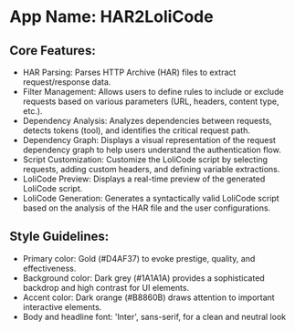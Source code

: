 # **App Name**: HAR2LoliCode

## Core Features:

- HAR Parsing: Parses HTTP Archive (HAR) files to extract request/response data.
- Filter Management: Allows users to define rules to include or exclude requests based on various parameters (URL, headers, content type, etc.).
- Dependency Analysis: Analyzes dependencies between requests, detects tokens (tool), and identifies the critical request path.
- Dependency Graph: Displays a visual representation of the request dependency graph to help users understand the authentication flow.
- Script Customization: Customize the LoliCode script by selecting requests, adding custom headers, and defining variable extractions.
- LoliCode Preview: Displays a real-time preview of the generated LoliCode script.
- LoliCode Generation: Generates a syntactically valid LoliCode script based on the analysis of the HAR file and the user configurations.

## Style Guidelines:

- Primary color: Gold (#D4AF37) to evoke prestige, quality, and effectiveness.
- Background color: Dark grey (#1A1A1A) provides a sophisticated backdrop and high contrast for UI elements.
- Accent color: Dark orange (#B8860B) draws attention to important interactive elements.
- Body and headline font: 'Inter', sans-serif, for a clean and neutral look